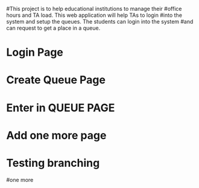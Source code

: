 #This project is to help educational institutions to manage their 
#office hours and TA load. This web application will help TAs to login
#into the system and setup the queues. The students can login into the system 
#and can request to get a place  in a queue.

# Login Page
# Create Queue Page
# Enter in QUEUE PAGE
# Add one more page
# Testing branching
#one more

